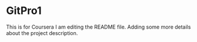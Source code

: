 # GitPro1
This is for Coursera
I am editing the README file. Adding some more details about the project description.
